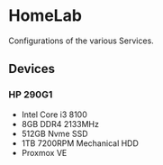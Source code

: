 # HomeLab
Configurations of the various Services.


## Devices

### HP 290G1

* Intel Core i3 8100
* 8GB DDR4 2133MHz
* 512GB Nvme SSD
* 1TB 7200RPM Mechanical HDD 
* Proxmox VE